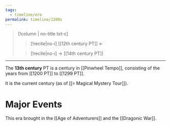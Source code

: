 ```yaml
---
tags:
  - timeline/era
permalink: timeline/1200s
---
```

>[!column | no-title txt-c]
>>[!recite|no-i] [[12th century PT]] ←
>
>> [!recite|no-i] → [[14th century PT]]

---

The **13th century** PT is a century in [[Pinwheel Tempo]], consisting of the years from [[1200 PT]] to [[1299 PT]].

It is the current century (as of [[⍟ Magical Mystery Tour]]).

# Major Events
This era brought in the [[Age of Adventurers]] and the [[Dragonic War]].